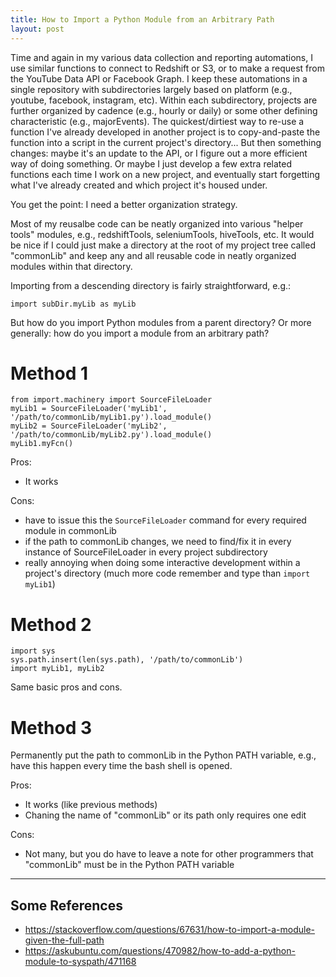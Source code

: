 ```yaml
---
title: How to Import a Python Module from an Arbitrary Path
layout: post
---
```


Time and again in my various data collection and reporting automations, I use similar functions
to connect to Redshift or S3, or to make a request from the YouTube Data API or Facebook Graph.  I keep these automations
in a single repository with subdirectories largely based on platform (e.g., youtube, facebook, instagram, etc).  Within
each subdirectory, projects are further organized by cadence (e.g., hourly or daily) or some other defining
characteristic (e.g., majorEvents).  The quickest/dirtiest way to re-use a function I've already developed in another project
is to copy-and-paste the function into a script in the current project's directory... But then something changes:
maybe it's an update to the API, or I figure out a more efficient way of doing something.  Or maybe I just develop a few
extra related functions each time I work on a new project, and eventually start forgetting what I've already created
and which project it's housed under.

You get the point: I need a better organization strategy.

Most of my reusalbe code can be neatly organized into various "helper tools" modules, e.g., redshiftTools, seleniumTools, 
hiveTools, etc.  It would be nice if I could just make a directory at the root of my project tree called "commonLib" and
keep any and all reusable code in neatly organized modules within that directory.  

Importing from a descending directory is fairly straightforward, e.g.:
```
import subDir.myLib as myLib
```

But how do you import Python modules from a parent directory?  Or more generally: how do 
you import a module from an arbitrary path?  

# Method 1
```
from import.machinery import SourceFileLoader
myLib1 = SourceFileLoader('myLib1', '/path/to/commonLib/myLib1.py').load_module()
myLib2 = SourceFileLoader('myLib2', '/path/to/commonLib/myLib2.py').load_module()
myLib1.myFcn()
```
Pros:
* It works

Cons: 
* have to issue this the `SourceFileLoader` command for every required module in commonLib
* if the path to commonLib changes, we need to find/fix it in every instance of SourceFileLoader in every project subdirectory
* really annoying when doing some interactive development within a project's directory (much more code remember and type than `import myLib1`)

# Method 2
```
import sys
sys.path.insert(len(sys.path), '/path/to/commonLib')
import myLib1, myLib2
```

Same basic pros and cons.


# Method 3
Permanently put the path to commonLib in the Python PATH variable, e.g., have this happen every time the
bash shell is opened.  

Pros: 
* It works (like previous methods)
* Chaning the name of "commonLib" or its path only requires one edit

Cons:
* Not many, but you do have to leave a note for other programmers that "commonLib" must be in the Python PATH variable

-----------------------------------------

## Some References
* https://stackoverflow.com/questions/67631/how-to-import-a-module-given-the-full-path
* https://askubuntu.com/questions/470982/how-to-add-a-python-module-to-syspath/471168

